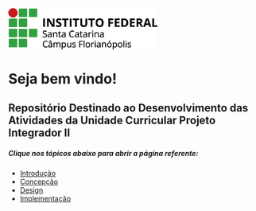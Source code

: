 
<img src="./Imagens/ifsc.png" width="300">

# Seja bem vindo! 
## Repositório Destinado ao Desenvolvimento das Atividades da Unidade Curricular Projeto Integrador II

##### Clique nos tópicos abaixo para abrir a página referente:

* [Introdução](https://github.com/jaojao7/pi2_jpad/blob/main/introducao.md)
* [Concepção](https://github.com/jaojao7/pi2_jpad/blob/main/concepcao.md)
*  [Design](https://github.com/jaojao7/pi2_jpad/blob/main/design.md)
*  [Implementação](https://github.com/jaojao7/pi2_jpad/blob/main/implementacao.md)
